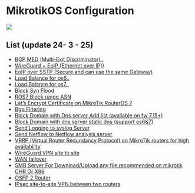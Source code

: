 # MikrotikOS Configuration

<img src=https://logonoid.com/images/mikrotik-logo.png/>

## List (update 24- 3 - 25)


- [BGP MED (Multi-Exit Discriminator)..](config/BGP%20MED%20(Multi-Exit%20Discriminator).md)
- [WireGuard + EoIP (Ethernet over IP))](config/WireGuard%20+%20EoIP%20(Ethernet%20over%20IP).md)
- [EoIP over SSTP (Secure and can use the same Gateway)](config/EoIP%20over%20SSTP.md)
- [Load Balance for os6..](Mikrotik%20os6%20Loadbalance.txt)
- [Load Balance for os7..](Mikrotik%20os7%20Loadbalance.txt)
- [Block Syn Flood](Mirkotik%20Block%20Syn%20Flood.md)
- [ROS7  Block range ASN  ](ROS7%20Block%20range%20ASN%20example%20%20ROS7%20Block%20range%20ASN.md)
- [Let’s Encrypt Certificate on MikroTik RouterOS 7](Let’s%20Encrypt%20Certificate%20on%20MikroTik%20RouterOS%207.txt)
- [Bgp Filtering](Filter%20BGP.md)
- [Block Domain with Dns server  Add list (available on fw 7.15+)](Block%20Website%20with%20dns%20server.md)
- [Block Domain with dns server static dns (support os6&7)](Static%20DNS%20for%20block%20domain%20os7%20%26%20os6.md)
- [Send Logging to syslog Server](send%20logging%20to%20syslog.md)
- [Send Netflow to Netflow analysis server](Netflow%20to%20Netflow%20server%20os7%20%26%20os6.md)
- [VRRP (Virtual Router Redundancy Protocol) on MikroTik routers for high availability](VRRP%20(Virtual%20Router%20Redundancy%20Protocol)%20on%20MikroTik%20routers%20for%20high%20availability.md)
- [WireGuard VPN site to site](WireGuard%20VPN%20site%20to%20site.md)
- [WAN failover](mikrotikos/blob/main/WAN%20failover.md)
- [SMB Server For Download/Upload any file recommended on mikrotik CHR Or X86](smb.md)
- [OSFP 2 Router](osfp.md)
- [IPsec site-to-site VPN between two routers](Mikrotik%20IPsec%20site-to-site%20VPN%20between%20two%20routers.md)





